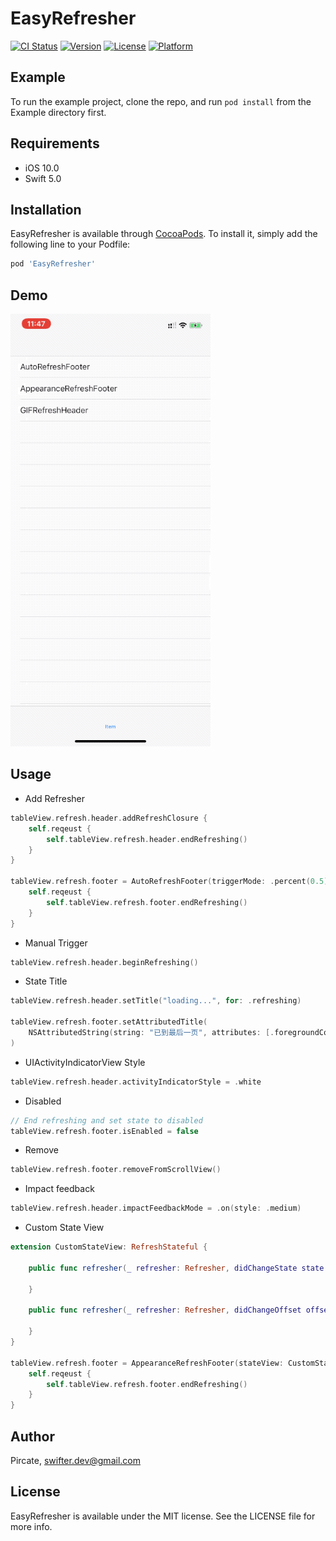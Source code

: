 # EasyRefresher

[![CI Status](https://img.shields.io/travis/Pircate/EasyRefresher.svg?style=flat)](https://travis-ci.org/Pircate/EasyRefresher)
[![Version](https://img.shields.io/cocoapods/v/EasyRefresher.svg?style=flat)](https://cocoapods.org/pods/EasyRefresher)
[![License](https://img.shields.io/cocoapods/l/EasyRefresher.svg?style=flat)](https://cocoapods.org/pods/EasyRefresher)
[![Platform](https://img.shields.io/cocoapods/p/EasyRefresher.svg?style=flat)](https://cocoapods.org/pods/EasyRefresher)

## Example

To run the example project, clone the repo, and run `pod install` from the Example directory first.

## Requirements

* iOS 10.0
* Swift 5.0

## Installation

EasyRefresher is available through [CocoaPods](https://cocoapods.org). To install
it, simply add the following line to your Podfile:

```ruby
pod 'EasyRefresher'
```

## Demo

![](https://github.com/Pircate/EasyRefresher/blob/master/image.gif)

## Usage

* Add Refresher

```swift
tableView.refresh.header.addRefreshClosure {
    self.reqeust {
        self.tableView.refresh.header.endRefreshing()
    }
}

tableView.refresh.footer = AutoRefreshFooter(triggerMode: .percent(0.5)) {
    self.reqeust {
        self.tableView.refresh.footer.endRefreshing()
    }
}

```

* Manual Trigger

```swift
tableView.refresh.header.beginRefreshing()
```

* State Title

```swift
tableView.refresh.header.setTitle("loading...", for: .refreshing)

tableView.refresh.footer.setAttributedTitle(
    NSAttributedString(string: "已到最后一页", attributes: [.foregroundColor: UIColor.red]), for: .disabled
)
```

* UIActivityIndicatorView Style

```swift
tableView.refresh.header.activityIndicatorStyle = .white
```

* Disabled

```swift
// End refreshing and set state to disabled
tableView.refresh.footer.isEnabled = false
```

* Remove

```swift
tableView.refresh.footer.removeFromScrollView()
```

* Impact feedback

```swift
tableView.refresh.header.impactFeedbackMode = .on(style: .medium)
```

* Custom State View

```swift
extension CustomStateView: RefreshStateful {
    
    public func refresher(_ refresher: Refresher, didChangeState state: RefreshState) {
    
    }
    
    public func refresher(_ refresher: Refresher, didChangeOffset offset: CGFloat) {
    
    }
}

tableView.refresh.footer = AppearanceRefreshFooter(stateView: CustomStateView()) {
    self.reqeust {
        self.tableView.refresh.footer.endRefreshing()
    }
}
```

## Author

Pircate, swifter.dev@gmail.com

## License

EasyRefresher is available under the MIT license. See the LICENSE file for more info.
